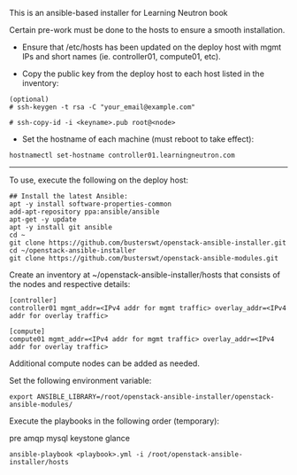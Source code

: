 This is an ansible-based installer for Learning Neutron book

Certain pre-work must be done to the hosts to ensure a smooth installation.

- Ensure that /etc/hosts has been updated on the deploy host with mgmt IPs and short names (ie. controller01, compute01, etc).

- Copy the public key from the deploy host to each host listed in the inventory:
```
(optional) 
# ssh-keygen -t rsa -C "your_email@example.com"

# ssh-copy-id -i <keyname>.pub root@<node>
```

- Set the hostname of each machine (must reboot to take effect):
```
hostnamectl set-hostname controller01.learningneutron.com
```
--------

To use, execute the following on the deploy host:
```
## Install the latest Ansible:
apt -y install software-properties-common
add-apt-repository ppa:ansible/ansible
apt-get -y update
apt -y install git ansible
cd ~
git clone https://github.com/busterswt/openstack-ansible-installer.git
cd ~/openstack-ansible-installer
git clone https://github.com/busterswt/openstack-ansible-modules.git
```

Create an inventory at ~/openstack-ansible-installer/hosts that consists of the nodes and respective details:
```
[controller]
controller01 mgmt_addr=<IPv4 addr for mgmt traffic> overlay_addr=<IPv4 addr for overlay traffic>

[compute]
compute01 mgmt_addr=<IPv4 addr for mgmt traffic> overlay_addr=<IPv4 addr for overlay traffic>
```
Additional compute nodes can be added as needed.

Set the following environment variable:
```
export ANSIBLE_LIBRARY=/root/openstack-ansible-installer/openstack-ansible-modules/
```

Execute the playbooks in the following order (temporary):

pre
amqp
mysql
keystone
glance

```
ansible-playbook <playbook>.yml -i /root/openstack-ansible-installer/hosts
```
